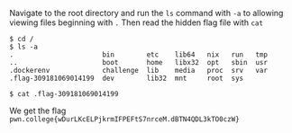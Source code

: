 Navigate to the root directory and run the `ls` command with `-a` to allowing viewing files beginning with `.` Then read the hidden flag file with `cat`
```
$ cd /
$ ls -a
.                      bin        etc    lib64   nix   run   tmp
..                     boot       home   libx32  opt   sbin  usr
.dockerenv             challenge  lib    media   proc  srv   var
.flag-309181069014199  dev        lib32  mnt     root  sys

$ cat .flag-309181069014199
```

We get the flag `pwn.college{wDurLKcELPjkrmIFPEFtS7nrceM.dBTN4QDL3kTO0czW}`